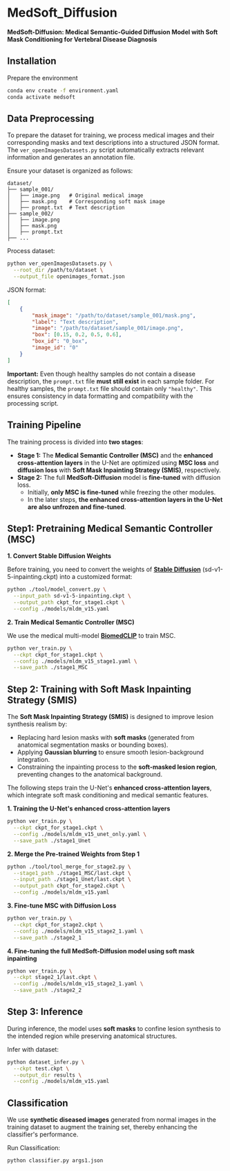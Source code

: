 # MedSoft_Diffusion

**MedSoft-Diffusion: Medical Semantic-Guided Diffusion Model with Soft Mask Conditioning for Vertebral Disease Diagnosis**

## Installation

Prepare the environment

```sh
conda env create -f environment.yaml
conda activate medsoft
```

## Data Preprocessing

To prepare the dataset for training, we process medical images and their corresponding masks and text descriptions into a structured JSON format. The `ver_openImagesDatasets.py` script automatically extracts relevant information and generates an annotation file. 

Ensure your dataset is organized as follows:

```plaintext
dataset/
├── sample_001/
│   ├── image.png   # Original medical image
│   ├── mask.png    # Corresponding soft mask image
│   ├── prompt.txt  # Text description
├── sample_002/
│   ├── image.png
│   ├── mask.png
│   ├── prompt.txt
├── ...
```

Process dataset:

```sh
python ver_openImagesDatasets.py \
  --root_dir /path/to/dataset \
  --output_file openimages_format.json
```

JSON format:

```json
[
    {
        "mask_image": "/path/to/dataset/sample_001/mask.png",
        "label": "Text description",
        "image": "/path/to/dataset/sample_001/image.png",
        "box": [0.15, 0.2, 0.5, 0.6],
        "box_id": "0_box",
        "image_id": "0"
    }
]
```

**Important:** Even though healthy samples do not contain a disease description, the `prompt.txt` file **must still exist** in each sample folder. For healthy samples, the `prompt.txt` file should contain only `"healthy"`. This ensures consistency in data formatting and compatibility with the processing script.

## Training Pipeline

The training process is divided into **two stages**:

- **Stage 1:** The **Medical Semantic Controller (MSC)** and the **enhanced cross-attention layers** in the U-Net are optimized using **MSC loss** and **diffusion loss** with **Soft Mask Inpainting Strategy (SMIS)**, respectively.
- **Stage 2:** The full **MedSoft-Diffusion** model is **fine-tuned** with diffusion loss. 
  - Initially, **only MSC is fine-tuned** while freezing the other modules.
  - In the later steps, **the enhanced cross-attention layers in the U-Net are also unfrozen and fine-tuned**.

## **Step1: Pretraining Medical Semantic Controller (MSC)**

**1. Convert Stable Diffusion Weights**

Before training, you need to convert the weights of **[Stable Diffusion](https://huggingface.co/stable-diffusion-v1-5/stable-diffusion-inpainting)** (sd-v1-5-inpainting.ckpt) into a customized format:

```sh
python ./tool/model_convert.py \
  --input_path sd-v1-5-inpainting.ckpt \
  --output_path ckpt_for_stage1.ckpt \
  --config ./models/mldm_v15.yaml
```

**2. Train Medical Semantic Controller (MSC)**

We use the medical multi-model **[BiomedCLIP](https://huggingface.co/microsoft/BiomedCLIP-PubMedBERT_256-vit_base_patch16_224)** to train MSC. 

```sh
python ver_train.py \
  --ckpt ckpt_for_stage1.ckpt \
  --config ./models/mldm_v15_stage1.yaml \
  --save_path ./stage1_MSC
```

## **Step 2: Training with Soft Mask Inpainting Strategy (SMIS)**

The **Soft Mask Inpainting Strategy (SMIS)** is designed to improve lesion synthesis realism by:

- Replacing hard lesion masks with **soft masks** (generated from anatomical segmentation masks or bounding boxes).
- Applying **Gaussian blurring** to ensure smooth lesion-background integration.
- Constraining the inpainting process to the **soft-masked lesion region**, preventing changes to the anatomical background.

The following steps train the U-Net's **enhanced cross-attention layers**, which integrate soft mask conditioning and medical semantic features.

**1. Training the U-Net's enhanced cross-attention layers**

```sh
python ver_train.py \
  --ckpt ckpt_for_stage1.ckpt \
  --config ./models/mldm_v15_unet_only.yaml \
  --save_path ./stage1_Unet
```

**2. Merge the Pre-trained Weights from Step 1**

```sh
python ./tool/tool_merge_for_stage2.py \
  --stage1_path ./stage1_MSC/last.ckpt \
  --input_path ./stage1_Unet/last.ckpt \
  --output_path ckpt_for_stage2.ckpt \
  --config ./models/mldm_v15.yaml
```

**3. Fine-tune MSC with Diffusion Loss**

```sh
python ver_train.py \
  --ckpt ckpt_for_stage2.ckpt \
  --config ./models/mldm_v15_stage2_1.yaml \
  --save_path ./stage2_1
```

**4. Fine-tuning the full MedSoft-Diffusion model using soft mask inpainting**

```sh
python ver_train.py \
  --ckpt stage2_1/last.ckpt \
  --config ./models/mldm_v15_stage2_1.yaml \
  --save_path ./stage2_2
```

## Step 3: Inference

During inference, the model uses **soft masks** to confine lesion synthesis to the intended region while preserving anatomical structures.

Infer with dataset:

```sh
python dataset_infer.py \
  --ckpt test.ckpt \
  --output_dir results \
  --config ./models/mldm_v15.yaml
```

## Classification

We use **synthetic diseased images** generated from normal images in the training dataset to augment the training set, thereby enhancing the classifier's performance.

Run Classification:

```sh
python classifier.py args1.json
```
